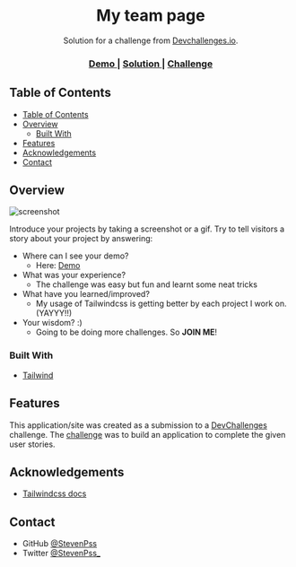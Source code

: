 <!-- Please update value in the {}  -->

<h1 align="center">My team page</h1>

<div align="center">
   Solution for a challenge from  <a href="http://devchallenges.io" target="_blank">Devchallenges.io</a>.
</div>

<div align="center">
  <h3>
    <a href="https://my-team-page-177e8.web.app/">
      Demo
    </a>
    <span> | </span>
    <a href="https://devchallenges.io/solutions/6ELn2fBPaxysFw8bZwwA">
      Solution
    </a>
    <span> | </span>
    <a href="https://devchallenges.io/challenges/hhmesazsqgKXrTkYkt0U">
      Challenge
    </a>
  </h3>
</div>

<!-- TABLE OF CONTENTS -->

## Table of Contents

- [Table of Contents](#table-of-contents)
- [Overview](#overview)
  - [Built With](#built-with)
- [Features](#features)
- [Acknowledgements](#acknowledgements)
- [Contact](#contact)

<!-- OVERVIEW -->

## Overview

![screenshot]()

Introduce your projects by taking a screenshot or a gif. Try to tell visitors a story about your project by answering:

- Where can I see your demo?
   * Here: [Demo](https://my-team-page-177e8.web.app/)
- What was your experience?
   * The challenge was easy but fun and learnt some neat tricks
- What have you learned/improved?
   * My usage of Tailwindcss is getting better by each project I work on. (YAYYY!!)
- Your wisdom? :)
   * Going to be doing more challenges. So **JOIN ME**!

### Built With

<!-- This section should list any major frameworks that you built your project using. Here are a few examples.-->

- [Tailwind](https://tailwindcss.com/)

## Features

<!-- List the features of your application or follow the template. Don't share the figma file here :) -->

This application/site was created as a submission to a [DevChallenges](https://devchallenges.io/challenges) challenge. The [challenge](https://devchallenges.io/challenges/hhmesazsqgKXrTkYkt0U) was to build an application to complete the given user stories.


## Acknowledgements

<!-- This section should list any articles or add-ons/plugins that helps you to complete the project. This is optional but it will help you in the future. For exmpale -->

- [Tailwindcss docs](https://tailwindcss.com/docs)

## Contact

- GitHub [@StevenPss](https://github.com/StevenPss)
- Twitter [@StevenPss_](https://twitter.com/StevenPss_)
